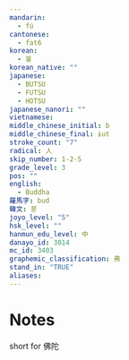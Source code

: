 ```yaml
---
mandarin:
  - fú
cantonese:
  - fat6
korean:
  - 불
korean_native: ""
japanese:
  - BUTSU
  - FUTSU
  - HOTSU
japanese_nanori: ""
vietnamese:
middle_chinese_initial: b
middle_chinese_final: ɨut
stroke_count: "7"
radical: 人
skip_number: 1-2-5
grade_level: 3
pos: ""
english:
  - Buddha
羅馬字: bud
韓文: 붇
joyo_level: "5"
hsk_level: ""
hanmun_edu_level: 中
danayo_id: 3014
mc_id: 3403
graphemic_classification: 弗
stand_in: "TRUE"
aliases:
---
```


# Notes
short for 佛陀
